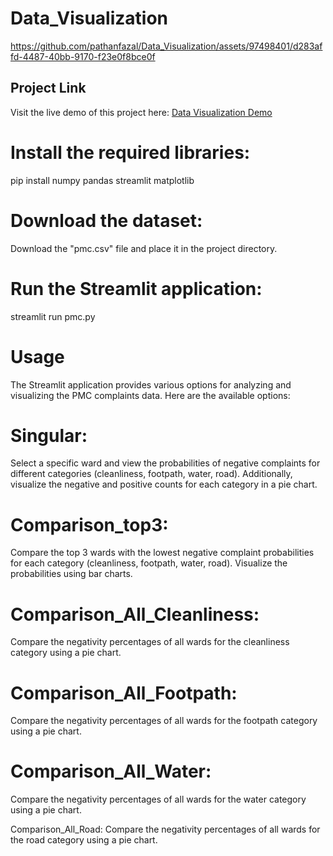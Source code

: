 # Data_Visualization

https://github.com/pathanfazal/Data_Visualization/assets/97498401/d283affd-4487-40bb-9170-f23e0f8bce0f

## Project Link
Visit the live demo of this project here: [Data Visualization Demo](https://prathameshrathi-datavisualization.streamlit.app/)

# Install the required libraries:
pip install numpy pandas streamlit matplotlib




# Download the dataset:
Download the "pmc.csv" file and place it in the project directory.
# Run the Streamlit application:	
streamlit run pmc.py
# Usage
The Streamlit application provides various options for analyzing and visualizing the PMC complaints data. Here are the available options:

# Singular: 
Select a specific ward and view the probabilities of negative complaints for different categories (cleanliness, footpath, water, road). Additionally, visualize the negative and positive counts for each category in a pie chart.

# Comparison_top3: 
Compare the top 3 wards with the lowest negative complaint probabilities for each category (cleanliness, footpath, water, road). Visualize the probabilities using bar charts.

# Comparison_All_Cleanliness:
Compare the negativity percentages of all wards for the cleanliness category using a pie chart.

# Comparison_All_Footpath: 
Compare the negativity percentages of all wards for the footpath category using a pie chart.

# Comparison_All_Water: 
Compare the negativity percentages of all wards for the water category using a pie chart.

Comparison_All_Road: 
Compare the negativity percentages of all wards for the road category using a pie chart.
